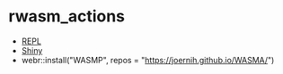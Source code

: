 # rwasm_actions


- [REPL](https://webr.r-wasm.org/latest/)
- [Shiny](https://shinylive.io/r/examples/)
- webr::install("WASMP", repos = "https://joernih.github.io/WASMA/")




